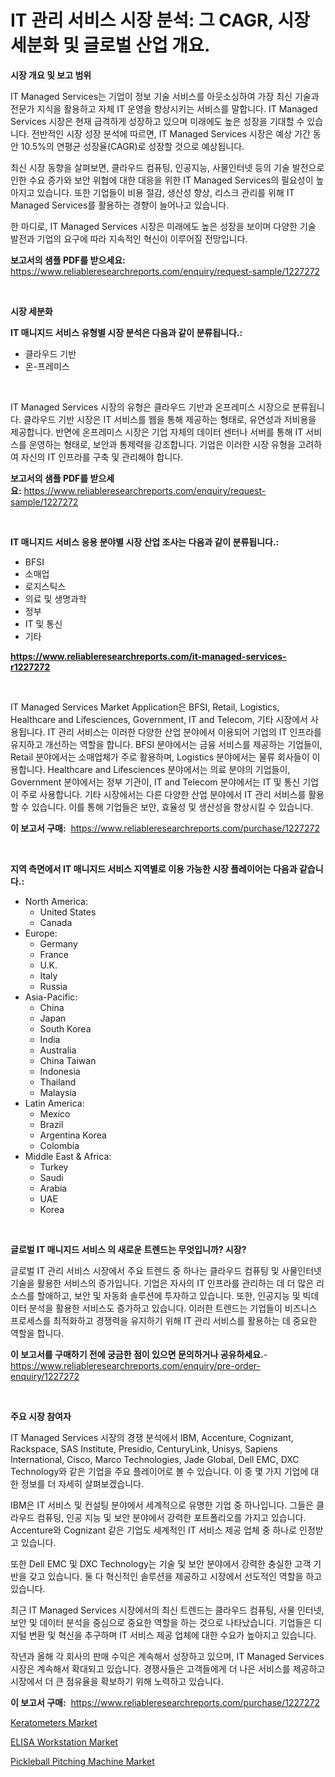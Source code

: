 <p><h1>IT 관리 서비스 시장 분석: 그 CAGR, 시장 세분화 및 글로벌 산업 개요.</h1></p><p><strong>시장 개요 및 보고 범위</strong></p>
<p><p>IT Managed Services는 기업이 정보 기술 서비스를 아웃소싱하여 가장 최신 기술과 전문가 지식을 활용하고 자체 IT 운영을 향상시키는 서비스를 말합니다. IT Managed Services 시장은 현재 급격하게 성장하고 있으며 미래에도 높은 성장을 기대할 수 있습니다. 전반적인 시장 성장 분석에 따르면, IT Managed Services 시장은 예상 기간 동안 10.5%의 연평균 성장율(CAGR)로 성장할 것으로 예상됩니다. </p><p>최신 시장 동향을 살펴보면, 클라우드 컴퓨팅, 인공지능, 사물인터넷 등의 기술 발전으로 인한 수요 증가와 보안 위협에 대한 대응을 위한 IT Managed Services의 필요성이 높아지고 있습니다. 또한 기업들이 비용 절감, 생산성 향상, 리스크 관리를 위해 IT Managed Services를 활용하는 경향이 늘어나고 있습니다.</p><p>한 마디로, IT Managed Services 시장은 미래에도 높은 성장을 보이며 다양한 기술 발전과 기업의 요구에 따라 지속적인 혁신이 이루어질 전망입니다.</p></p>
<p><strong>보고서의 샘플 PDF를 받으세요:</strong> <a href="https://www.reliableresearchreports.com/enquiry/request-sample/1227272">https://www.reliableresearchreports.com/enquiry/request-sample/1227272</a></p>
<p>&nbsp;</p>
<p><strong>시장 세분화</strong></p>
<p><strong>IT 매니지드 서비스 유형별 시장 분석은 다음과 같이 분류됩니다.:</strong></p>
<p><ul><li>클라우드 기반</li><li>온-프레미스</li></ul></p>
<p>&nbsp;</p>
<p><p>IT Managed Services 시장의 유형은 클라우드 기반과 온프레미스 시장으로 분류됩니다. 클라우드 기반 시장은 IT 서비스를 웹을 통해 제공하는 형태로, 유연성과 저비용을 제공합니다. 반면에 온프레미스 시장은 기업 자체의 데이터 센터나 서버를 통해 IT 서비스를 운영하는 형태로, 보안과 통제력을 강조합니다. 기업은 이러한 시장 유형을 고려하여 자신의 IT 인프라를 구축 및 관리해야 합니다.</p></p>
<p><strong>보고서의 샘플 PDF를 받으세요:</strong>&nbsp;<a href="https://www.reliableresearchreports.com/enquiry/request-sample/1227272">https://www.reliableresearchreports.com/enquiry/request-sample/1227272</a></p>
<p>&nbsp;</p>
<p><strong> IT 매니지드 서비스 응용 분야별 시장 산업 조사는 다음과 같이 분류됩니다.:</strong></p>
<p><ul><li>BFSI</li><li>소매업</li><li>로지스틱스</li><li>의료 및 생명과학</li><li>정부</li><li>IT 및 통신</li><li>기타</li></ul></p>
<p><strong><a href="https://www.reliableresearchreports.com/it-managed-services-r1227272">https://www.reliableresearchreports.com/it-managed-services-r1227272</a></strong></p>
<p>&nbsp;</p>
<p><p>IT Managed Services Market Application은 BFSI, Retail, Logistics, Healthcare and Lifesciences, Government, IT and Telecom, 기타 시장에서 사용됩니다. IT 관리 서비스는 이러한 다양한 산업 분야에서 이용되어 기업의 IT 인프라를 유지하고 개선하는 역할을 합니다. BFSI 분야에서는 금융 서비스를 제공하는 기업들이, Retail 분야에서는 소매업체가 주로 활용하며, Logistics 분야에서는 물류 회사들이 이용합니다. Healthcare and Lifesciences 분야에서는 의료 분야의 기업들이, Government 분야에서는 정부 기관이, IT and Telecom 분야에서는 IT 및 통신 기업이 주로 사용합니다. 기타 시장에서는 다른 다양한 산업 분야에서 IT 관리 서비스를 활용할 수 있습니다. 이를 통해 기업들은 보안, 효율성 및 생산성을 향상시킬 수 있습니다.</p></p>
<p><strong>이 보고서 구매:</strong>&nbsp; <a href="https://www.reliableresearchreports.com/purchase/1227272">https://www.reliableresearchreports.com/purchase/1227272</a></p>
<p>&nbsp;</p>
<p><strong>지역 측면에서 IT 매니지드 서비스 지역별로 이용 가능한 시장 플레이어는 다음과 같습니다.:</strong></p>
<p><ul>
    <li>
        North America:
        <ul>
            <li>United States</li>
            <li>Canada</li>
        </ul>
    </li>
    <li>
        Europe:
        <ul>
            <li>Germany</li>
            <li>France</li>
            <li>U.K.</li>
            <li>Italy</li>
            <li>Russia</li>
        </ul>
    </li>
    <li>
        Asia-Pacific:
        <ul>
            <li>China</li>
            <li>Japan</li>
            <li>South Korea</li>
            <li>India</li>
            <li>Australia</li>
            <li>China Taiwan</li>
            <li>Indonesia</li>
            <li>Thailand</li>
            <li>Malaysia</li>
        </ul>
    </li>
    <li>
        Latin America:
        <ul>
            <li>Mexico</li>
            <li>Brazil</li>
            <li>Argentina Korea</li>
            <li>Colombia</li>
        </ul>
    </li>
    <li>
        Middle East & Africa:
        <ul>
            <li>Turkey</li>
            <li>Saudi</li>
            <li>Arabia</li>
            <li>UAE</li>
            <li>Korea</li>
        </ul>
    </li>
    </ul></p>
<p>&nbsp;</p>
<p><strong>글로벌 IT 매니지드 서비스 의 새로운 트렌드는 무엇입니까? 시장?</strong></p>
<p><p>글로벌 IT 관리 서비스 시장에서 주요 트렌드 중 하나는 클라우드 컴퓨팅 및 사물인터넷 기술을 활용한 서비스의 증가입니다. 기업은 자사의 IT 인프라를 관리하는 데 더 많은 리소스를 할애하고, 보안 및 자동화 솔루션에 투자하고 있습니다. 또한, 인공지능 및 빅데이터 분석을 활용한 서비스도 증가하고 있습니다. 이러한 트렌드는 기업들이 비즈니스 프로세스를 최적화하고 경쟁력을 유지하기 위해 IT 관리 서비스를 활용하는 데 중요한 역할을 합니다.</p></p>
<p><strong>이 보고서를 구매하기 전에 궁금한 점이 있으면 문의하거나 공유하세요.</strong>- <a href="https://www.reliableresearchreports.com/enquiry/pre-order-enquiry/1227272">https://www.reliableresearchreports.com/enquiry/pre-order-enquiry/1227272</a></p>
<p>&nbsp;</p>
<p><strong>주요 시장 참여자</strong></p>
<p><p>IT Managed Services 시장의 경쟁 분석에서 IBM, Accenture, Cognizant, Rackspace, SAS Institute, Presidio, CenturyLink, Unisys, Sapiens International, Cisco, Marco Technologies, Jade Global, Dell EMC, DXC Technology와 같은 기업을 주요 플레이어로 볼 수 있습니다. 이 중 몇 가지 기업에 대한 정보를 더 자세히 살펴보겠습니다.</p><p>IBM은 IT 서비스 및 컨설팅 분야에서 세계적으로 유명한 기업 중 하나입니다. 그들은 클라우드 컴퓨팅, 인공 지능 및 보안 분야에서 강력한 포트폴리오를 가지고 있습니다. Accenture와 Cognizant 같은 기업도 세계적인 IT 서비스 제공 업체 중 하나로 인정받고 있습니다.</p><p>또한 Dell EMC 및 DXC Technology는 기술 및 보안 분야에서 강력한 충실한 고객 기반을 갖고 있습니다. 둘 다 혁신적인 솔루션을 제공하고 시장에서 선도적인 역할을 하고 있습니다.</p><p>최근 IT Managed Services 시장에서의 최신 트렌드는 클라우드 컴퓨팅, 사물 인터넷, 보안 및 데이터 분석을 중심으로 중요한 역할을 하는 것으로 나타났습니다. 기업들은 디지털 변환 및 혁신을 추구하며 IT 서비스 제공 업체에 대한 수요가 높아지고 있습니다.</p><p>작년과 올해 각 회사의 판매 수익은 계속해서 성장하고 있으며, IT Managed Services 시장은 계속해서 확대되고 있습니다. 경쟁사들은 고객들에게 더 나은 서비스를 제공하고 시장에서 더 큰 점유율을 확보하기 위해 노력하고 있습니다.</p></p>
<p><strong>이 보고서 구매:</strong>&nbsp;&nbsp;<a href="https://www.reliableresearchreports.com/purchase/1227272">https://www.reliableresearchreports.com/purchase/1227272</a></p>
<p><p><a href="https://www.linkedin.com/pulse/keratometers-market-outlook-industry-overview-forecast-2024-cx2pf?trackingId=gf6sn3kNnTsy%2FmrYgI5l3Q%3D%3D">Keratometers Market</a></p><p><a href="https://www.linkedin.com/pulse/elisa-workstation-market-furnishes-information-share-trends-growth-o916e?trackingId=ImzgZgnFzMYvuSJDwCnlLg%3D%3D">ELISA Workstation Market</a></p><p><a href="https://github.com/moyahfrancoestellec51j635wcx/Market-Research-Report-List-2/blob/main/pickleball-pitching-machine-market.md">Pickleball Pitching Machine Market</a></p></p>